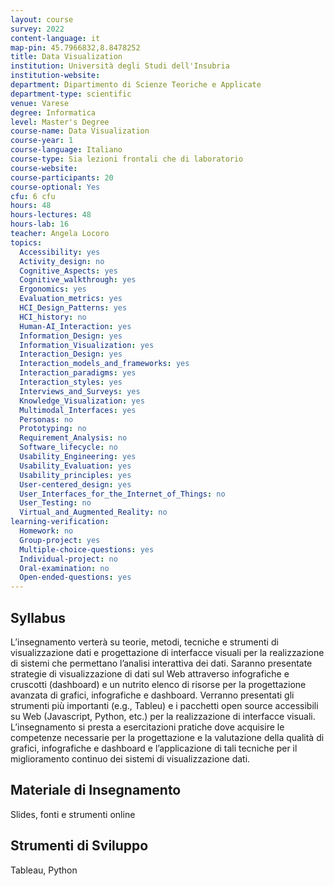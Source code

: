 ```yaml
---
layout: course
survey: 2022
content-language: it
map-pin: 45.7966832,8.8478252
title: Data Visualization
institution: Università degli Studi dell'Insubria
institution-website:  
department: Dipartimento di Scienze Teoriche e Applicate
department-type: scientific
venue: Varese
degree: Informatica
level: Master's Degree
course-name: Data Visualization
course-year: 1
course-language: Italiano
course-type: Sia lezioni frontali che di laboratorio
course-website: 
course-participants: 20
course-optional: Yes
cfu: 6 cfu
hours: 48
hours-lectures: 48
hours-lab: 16
teacher: Angela Locoro
topics: 
  Accessibility: yes
  Activity_design: no
  Cognitive_Aspects: yes
  Cognitive_walkthrough: yes
  Ergonomics: yes
  Evaluation_metrics: yes
  HCI_Design_Patterns: yes
  HCI_history: no
  Human-AI_Interaction: yes
  Information_Design: yes
  Information_Visualization: yes
  Interaction_Design: yes
  Interaction_models_and_frameworks: yes
  Interaction_paradigms: yes
  Interaction_styles: yes
  Interviews_and_Surveys: yes
  Knowledge_Visualization: yes
  Multimodal_Interfaces: yes
  Personas: no
  Prototyping: no
  Requirement_Analysis: no
  Software_lifecycle: no
  Usability_Engineering: yes
  Usability_Evaluation: yes
  Usability_principles: yes
  User-centered_design: yes
  User_Interfaces_for_the_Internet_of_Things: no
  User_Testing: no
  Virtual_and_Augmented_Reality: no
learning-verification: 
  Homework: no 
  Group-project: yes 
  Multiple-choice-questions: yes 
  Individual-project: no 
  Oral-examination: no 
  Open-ended-questions: yes 
---
```



## Syllabus 
L’insegnamento verterà su teorie, metodi, tecniche e strumenti di visualizzazione
dati e progettazione di interfacce visuali per la realizzazione di sistemi che permettano l’analisi interattiva dei dati. Saranno presentate strategie di visualizzazione di dati sul Web attraverso infografiche e cruscotti (dashboard) e un nutrito elenco di risorse per la progettazione avanzata di grafici, infografiche e dashboard. Verranno presentati gli strumenti più importanti (e.g., Tableu) e i pacchetti open source accessibili su Web (Javascript, Python, etc.) per la realizzazione di interfacce visuali. L’insegnamento si presta a esercitazioni pratiche dove acquisire le competenze necessarie per la progettazione e la valutazione della qualità di grafici, infografiche e dashboard e l’applicazione di tali tecniche per il miglioramento continuo dei sistemi di visualizzazione dati.

## Materiale di Insegnamento 
Slides, fonti e strumenti online

## Strumenti di Sviluppo 
Tableau, Python
